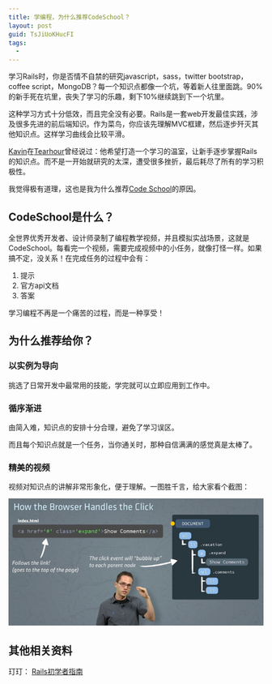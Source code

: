 ```yaml
---
title: 学编程，为什么推荐CodeSchool？
layout: post
guid: TsJiUoKHucFI
tags:
  - 
---
```



学习Rails时，你是否情不自禁的研究javascript，sass，twitter bootstrap，coffee script，MongoDB？每一个知识点都像一个坑，等着新人往里面跳。90%的新手死在坑里，丧失了学习的乐趣，剩下10%继续跳到下一个坑里。

这种学习方式十分低效，而且完全没有必要。Rails是一套web开发最佳实践，涉及很多先进的前后端知识。作为菜鸟，你应该先理解MVC框建，然后逐步歼灭其他知识点。这样学习曲线会比较平滑。

[Kavin](http://ruby-china.org/knwang)在[Tearhour](http://teahour.fm/2013/02/03/learning-ruby-and-rails.html)曾经说过：他希望打造一个学习的温室，让新手逐步掌握Rails的知识点。而不是一开始就研究的太深，遭受很多挫折，最后耗尽了所有的学习积极性。

我觉得极有道理，这也是我为什么推荐[Code School](http://www.codeschool.com)的原因。

## CodeSchool是什么？

全世界优秀开发者、设计师录制了编程教学视频，并且模拟实战场景，这就是CodeSchool。每看完一个视频，需要完成视频中的小任务，就像打怪一样。如果搞不定，没关系！在完成任务的过程中会有：

1. 提示
2. 官方api文档
3. 答案

学习编程不再是一个痛苦的过程，而是一种享受！


## 为什么推荐给你？

### 以实例为导向

挑选了日常开发中最常用的技能，学完就可以立即应用到工作中。


### 循序渐进

由简入难，知识点的安排十分合理，避免了学习误区。

而且每个知识点就是一个任务，当你通关时，那种自信满满的感觉真是太棒了。


### 精美的视频

视频对知识点的讲解非常形象化，便于理解。一图胜千言，给大家看个截图：


<span class="image-1200">![](/media/files/2013/may/04.png)</span>

## 其他相关资料

玎玎： [Rails初学者指南](http://yedingding.com/2013/04/22/rails-for-beginners.html)









